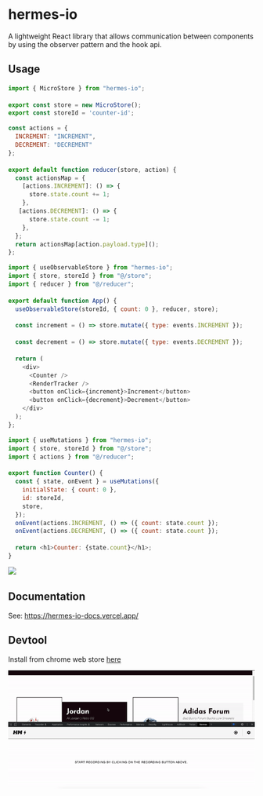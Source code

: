 # hermes-io
A lightweight React library that allows communication between components by using the observer pattern and the hook api.

## Usage
```javascript
import { MicroStore } from "hermes-io";

export const store = new MicroStore();
export const storeId = 'counter-id';
```

```javascript
const actions = {
  INCREMENT: "INCREMENT",
  DECREMENT: "DECREMENT"
};

export default function reducer(store, action) {
  const actionsMap = {
    [actions.INCREMENT]: () => {
      store.state.count += 1;
    },
   [actions.DECREMENT]: () => {
      store.state.count -= 1;
    },
  };
  return actionsMap[action.payload.type]();
};
```

```javascript
import { useObservableStore } from "hermes-io";
import { store, storeId } from "@/store";
import { reducer } from "@/reducer";

export default function App() {
  useObservableStore(storeId, { count: 0 }, reducer, store);

  const increment = () => store.mutate({ type: events.INCREMENT });

  const decrement = () => store.mutate({ type: events.DECREMENT });

  return (
    <div>
      <Counter />
      <RenderTracker />
      <button onClick={increment}>Increment</button>
      <button onClick={decrement}>Decrement</button>
    </div>
  );
};
```

```javascript
import { useMutations } from "hermes-io";
import { store, storeId } from "@/store";
import { actions } from "@/reducer";

export function Counter() {
  const { state, onEvent } = useMutations({
    initialState: { count: 0 },
    id: storeId,
    store,
  });
  onEvent(actions.INCREMENT, () => ({ count: state.count });
  onEvent(actions.DECREMENT, () => ({ count: state.count });

  return <h1>Counter: {state.count}</h1>;
}
```
<img src="https://miro.medium.com/v2/resize:fit:1400/format:webp/1*VhOkr1735qdrHHyuJszqvQ.gif" />

## Documentation
See: https://hermes-io-docs.vercel.app/


## Devtool

Install from chrome web store [here](https://chrome.google.com/webstore/detail/hermes-io/pjdkgcpikfmkncldipldmimanfkpeedm?hl=en)

![chrome extension](https://raw.githubusercontent.com/Maxtermax/hermes-io-devtools/master/demo.gif)
